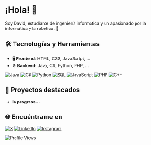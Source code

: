 

# ¡Hola! 👋
Soy David, estudiante de ingeniería informática y un apasionado por la informática y la robótica. 🚀

## 🛠 Tecnologías y Herramientas
- 🖥️ **Frontend**: HTML, CSS, JavaScript, ...
- ⚙️ **Backend**: Java, C#, Python, PHP, ...


![Java](https://img.shields.io/badge/Java-007396?style=flat-square&logo=java&logoColor=white)
![C#](https://img.shields.io/badge/C%23-239120?style=flat-square&logo=c-sharp&logoColor=white)
![Python](https://img.shields.io/badge/Python-3776AB?style=flat-square&logo=python&logoColor=white)
![SQL](https://img.shields.io/badge/SQL-CC2927?style=flat-square&logo=microsoft-sql-server&logoColor=white)
![JavaScript](https://img.shields.io/badge/JavaScript-F7DF1E?style=flat-square&logo=javascript&logoColor=black)
![PHP](https://img.shields.io/badge/PHP-777BB4?style=flat-square&logo=php&logoColor=white)
![C++](https://img.shields.io/badge/C++-00599C?style=flat-square&logo=c%2B%2B&logoColor=white)

## 🌟 Proyectos destacados
- **In progress...**

## 🌐 Encuéntrame en
[![X](https://img.shields.io/badge/Twitter-%231DA1F2.svg?style=flat-square&logo=twitter&logoColor=white)](https://x.com/David_27CG)
[![LinkedIn](https://img.shields.io/badge/LinkedIn-%230077B5.svg?style=flat-square&logo=linkedin&logoColor=white)](www.linkedin.com/in/david-covian-gomez)
[![Instagram](https://img.shields.io/badge/Instagram-%23E4405F.svg?style=flat-square&logo=instagram&logoColor=white)](https://www.instagram.com/david_cg_27/)
<!--
- [Instagram](https://www.instagram.com/david_cg_27/)
- [Twitter](https://x.com/David_27CG)
- [LinkedIn](www.linkedin.com/in/david-covian-gomez)
-->
![Profile Views](https://komarev.com/ghpvc/?username=tuusuario&color=blue)
